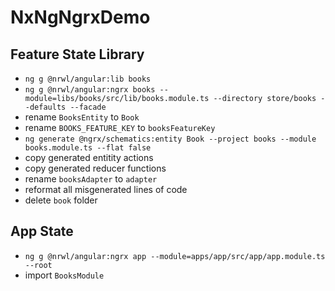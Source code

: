 # NxNgNgrxDemo

## Feature State Library

* `ng g @nrwl/angular:lib books`
* `ng g @nrwl/angular:ngrx books --module=libs/books/src/lib/books.module.ts --directory store/books --defaults --facade`
* rename `BooksEntity` to `Book`
* rename `BOOKS_FEATURE_KEY` to `booksFeatureKey` 
* `ng generate @ngrx/schematics:entity Book --project books --module books.module.ts --flat false`
* copy generated entitity actions
* copy generated reducer functions
* rename `booksAdapter` to `adapter`
* reformat all misgenerated lines of code
* delete `book` folder

## App State

* `ng g @nrwl/angular:ngrx app --module=apps/app/src/app/app.module.ts --root`
* import `BooksModule`
